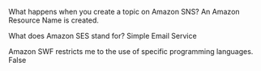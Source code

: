 What happens when you create a topic on Amazon SNS?
An Amazon Resource Name is created.

What does Amazon SES stand for?
Simple Email Service

Amazon SWF restricts me to the use of specific programming languages.
False
